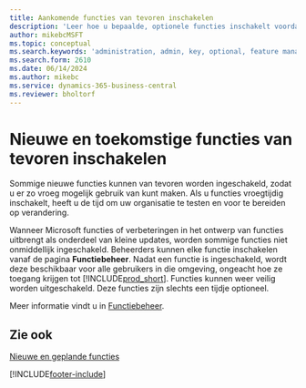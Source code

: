 ```yaml
---
title: Aankomende functies van tevoren inschakelen
description: 'Leer hoe u bepaalde, optionele functies inschakelt voordat ze verplicht worden.'
author: mikebcMSFT
ms.topic: conceptual
ms.search.keywords: 'administration, admin, key, optional, feature management, early access, preview'
ms.search.form: 2610
ms.date: 06/14/2024
ms.author: mikebc
ms.service: dynamics-365-business-central
ms.reviewer: bholtorf
---
```


# Nieuwe en toekomstige functies van tevoren inschakelen

Sommige nieuwe functies kunnen van tevoren worden ingeschakeld, zodat u er zo vroeg mogelijk gebruik van kunt maken. Als u functies vroegtijdig inschakelt, heeft u de tijd om uw organisatie te testen en voor te bereiden op verandering.

Wanneer Microsoft functies of verbeteringen in het ontwerp van functies uitbrengt als onderdeel van kleine updates, worden sommige functies niet onmiddellijk ingeschakeld. Beheerders kunnen elke functie inschakelen vanaf de pagina **Functiebeheer**. Nadat een functie is ingeschakeld, wordt deze beschikbaar voor alle gebruikers in die omgeving, ongeacht hoe ze toegang krijgen tot [!INCLUDE[prod_short](includes/prod_short.md)]. Functies kunnen weer veilig worden uitgeschakeld. Deze functies zijn slechts een tijdje optioneel.

Meer informatie vindt u in [Functiebeheer](/dynamics365/business-central/dev-itpro/administration/feature-management).  

## Zie ook

[Nieuwe en geplande functies](/dynamics365-release-plan/2021wave1/)  


[!INCLUDE[footer-include](includes/footer-banner.md)]
